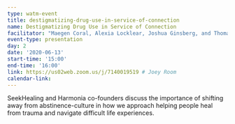 ```yaml
---
type: watm-event
title: destigmatizing-drug-use-in-service-of-connection
name: Destigmatizing Drug Use in Service of Connection
facilitator: "Maegen Coral, Alexia Locklear, Joshua Ginsberg, and Thomas Cospito"
event-type: presentation
day: 2
date: '2020-06-13'
start-time: '15:00'
end-time: '16:00'
link: https://us02web.zoom.us/j/7140019519 # Joey Room
calendar-link:
---
```


SeekHealing and Harmonia co-founders discuss the importance of shifting away from abstinence-culture in how we approach helping people heal from trauma and navigate difficult life experiences.
